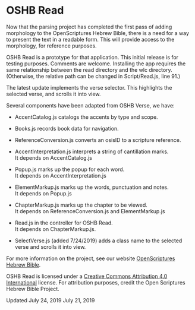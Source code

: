 #	OSHB Read

Now that the parsing project has completed the first pass of adding
morphology to the OpenScriptures Hebrew Bible, there is a need for a
way to present the text in a readable form. This will provide access
to the morphology, for reference purposes.

OSHB Read is a prototype for that application. This initial release is
for testing purposes. Comments are welcome. Installing the app
requires the same relationship between the read directory and the wlc
directory.  (Otherwise, the relative path can be changed in
Script/Read.js, line 91.)

The latest update implements the verse selector. This highlights the
selected verse, and scrolls it into view.

Several components have been adapted from OSHB Verse, we have:

-	AccentCatalog.js catalogs the accents by type and scope.

-	Books.js records book data for navigation.

-	ReferenceConversion.js converts an osisID to a scripture reference.

-	AccentInterpretation.js interprets a string of cantillation marks.  
	It depends on AccentCatalog.js
	
-	Popup.js marks up the popup for each word.  
	It depends on AccentInterpretation.js
	
-	ElementMarkup.js marks up the words, punctuation and notes.  
	It depends on Popup.js
	
-	ChapterMarkup.js marks up the chapter to be viewed.  
	It depends on ReferenceConversion.js and ElementMarkup.js
	
-	Read.js in the controller for OSHB Read.  
	It depends on ChapterMarkup.js.

-	SelectVerse.js (added 7/24/2019) adds a class name to the selected
	verse and scrolls it into view.

For more information on the project, see our website
[OpenScriptures Hebrew Bible](https://hb.openscriptures.org/).

OSHB Read is licensed under a
[Creative Commons Attribution 4.0 International](http://creativecommons.org/licenses/by/4.0/)
license. For attribution purposes, credit the Open Scriptures Hebrew Bible
Project.

Updated July 24, 2019
July 21, 2019

